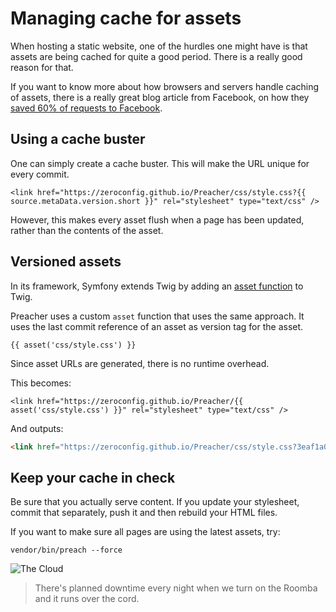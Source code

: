 # Managing cache for assets

When hosting a static website, one of the hurdles one might have is that assets
are being cached for quite a good period. There is a really good reason for that.

If you want to know more about how browsers and servers handle caching of assets,
there is a really great blog article from Facebook, on how they
[saved 60% of requests to Facebook](https://code.facebook.com/posts/557147474482256).

## Using a cache buster

One can simply create a cache buster. This will make the URL unique for every
commit.

```twig
<link href="https://zeroconfig.github.io/Preacher/css/style.css?{{ source.metaData.version.short }}" rel="stylesheet" type="text/css" />
```

However, this makes every asset flush when a page has been updated, rather than
the contents of the asset.

## Versioned assets

In its framework, Symfony extends Twig by adding an
[asset function](http://symfony.com/doc/current/reference/twig_reference.html#asset)
to Twig.

Preacher uses a custom `asset` function that uses the same approach. It uses the
last commit reference of an asset as version tag for the asset.

```twig
{{ asset('css/style.css') }}
```

Since asset URLs are generated, there is no runtime overhead.

This becomes:

```twig
<link href="https://zeroconfig.github.io/Preacher/{{ asset('css/style.css') }}" rel="stylesheet" type="text/css" />
```

And outputs:

```html
<link href="https://zeroconfig.github.io/Preacher/css/style.css?3eaf1a0" rel="stylesheet" type="text/css" />
```

## Keep your cache in check

Be sure that you actually serve content. If you update your stylesheet, commit
that separately, push it and then rebuild your HTML files.

If you want to make sure all pages are using the latest assets, try:

```shell
vendor/bin/preach --force
```

![The Cloud](https://imgs.xkcd.com/comics/the_cloud.png)

> There's planned downtime every night when we turn on the Roomba and it runs over the cord.
